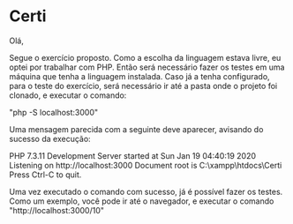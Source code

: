 # Certi
 
Olá,

Segue o exercício proposto.
Como a escolha da linguagem estava livre, eu optei por trabalhar com PHP. Então será necessário fazer os testes em uma máquina que tenha a linguagem instalada.
Caso já a tenha configurado, para o teste do exercício, será necessário ir até a pasta onde o projeto foi clonado, e executar o comando:

"php -S localhost:3000"

Uma mensagem parecida com a seguinte deve aparecer, avisando do sucesso da execução:

PHP 7.3.11 Development Server started at Sun Jan 19 04:40:19 2020
Listening on http://localhost:3000
Document root is C:\xampp\htdocs\Certi
Press Ctrl-C to quit.

Uma vez executado o comando com sucesso, já é possível fazer os testes.
Como um exemplo, você pode ir até o navegador, e executar o comando "http://localhost:3000/10"
